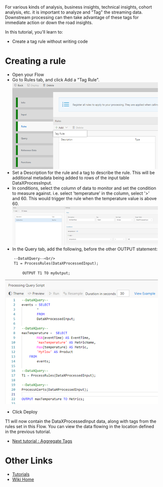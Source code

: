 For various kinds of analysis, business insights, technical insights, cohort analysis, etc. it is important to analyze and "Tag" the streaming data. Downstream processing can then take advantage of these tags for immediate action or down the road insights. 

In this tutorial, you'll learn to:
 - Create a tag rule without writing code

# Creating a rule 
 - Open your Flow
 - Go to Rules tab, and click Add a "Tag Rule". <br/>
![Add Rule](./tutorials/images/addrule.png)
 - Set a Description for the rule and a tag to describe the rule.  This will be additional metadata being added to rows of the input table DataXProcessInput.
 - In conditions, select the column of data to monitor and set the condition to measure against.  i.e. select 'temperature' in the column, select '>' and 60.  This would trigger the rule when the temperature value is above 60.
![Add Rule Warm](./tutorials/images/addrulewarm.png)
 - In the Query tab, add the following, before the other OUTPUT statement:
```
	--DataXQuery--<br/>
	T1 = ProcessRules(DataXProcessedInput);

        OUTPUT T1 TO myOutput;
```
 ![Rules Query](./tutorials/images/rulesquery.png)
 - Click Deploy

T1 will now contain the DataXProcessedInput data, along with tags from the rules set in this Flow.  You can view the data flowing in the location defined in the previous tutorial.

* [Next tutorial : Aggregate Tags](https://github.com/Microsoft/data-accelerator/wiki/Local-Tutorial-8-Tag-Aggregate-to-metrics)

# Other Links
* [Tutorials](Tutorials)
* [Wiki Home](Home) 